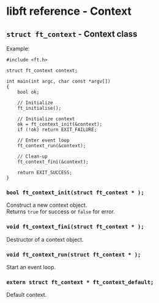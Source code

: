 # libft reference - Context

## `struct ft_context` - Context class

Example:

	#include <ft.h>
	
	struct ft_context context;
	
	int main(int argc, char const *argv[])
	{
		bool ok;
		
		// Initialize 
		ft_initialise();
	
		// Initialize context
		ok = ft_context_init(&context);
		if (!ok) return EXIT_FAILURE;
		
		// Enter event loop
		ft_context_run(&context);

		// Clean-up
		ft_context_fini(&context);

		return EXIT_SUCCESS;
	}



### `bool ft_context_init(struct ft_context * );`

Construct a new context object.  
Returns `true` for success or `false` for error.


### `void ft_context_fini(struct ft_context * );`

Destructor of a context object.


### `void ft_context_run(struct ft_context * );`

Start an event loop.


### `extern struct ft_context * ft_context_default;`

Default context.
